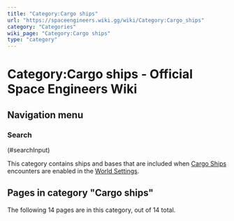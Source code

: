 ```yaml
---
title: "Category:Cargo ships"
url: "https://spaceengineers.wiki.gg/wiki/Category:Cargo_ships"
category: "Categories"
wiki_page: "Category:Cargo ships"
type: "category"
---
```


# Category:Cargo ships - Official Space Engineers Wiki

## Navigation menu

### Search

(#searchInput)

This category contains ships and bases that are included when [Cargo Ships](https://spaceengineers.wiki.gg/wiki/Cargo_Ships "Cargo Ships") encounters are enabled in the [World Settings](https://spaceengineers.wiki.gg/wiki/World_Settings "World Settings").

## Pages in category "Cargo ships"

The following 14 pages are in this category, out of 14 total.